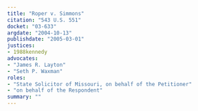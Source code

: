 ```yaml
---
title: "Roper v. Simmons"
citation: "543 U.S. 551"
docket: "03-633"
argdate: "2004-10-13"
publishdate: "2005-03-01"
justices:
- 1988kennedy
advocates:
- "James R. Layton"
- "Seth P. Waxman"
roles:
- "State Solicitor of Missouri, on behalf of the Petitioner"
- "on behalf of the Respondent"
summary: ""
---
```


